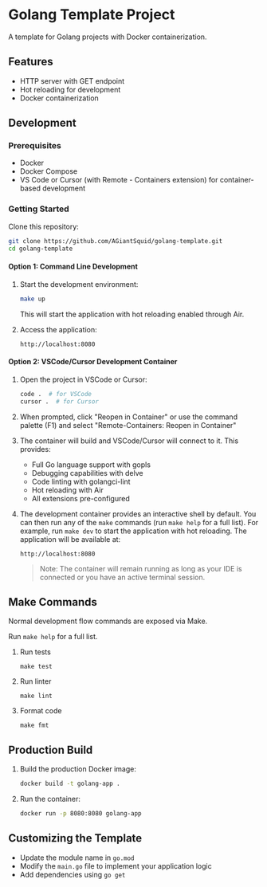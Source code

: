# Golang Template Project

A template for Golang projects with Docker containerization.

## Features

- HTTP server with GET endpoint
- Hot reloading for development
- Docker containerization

## Development

### Prerequisites

- Docker
- Docker Compose
- VS Code or Cursor (with Remote - Containers extension) for container-based development

### Getting Started

Clone this repository:
   ```bash
   git clone https://github.com/AGiantSquid/golang-template.git
   cd golang-template
   ```

#### Option 1: Command Line Development

1. Start the development environment:
   ```bash
   make up
   ```

   This will start the application with hot reloading enabled through Air.

1. Access the application:
   ```
   http://localhost:8080
   ```

#### Option 2: VSCode/Cursor Development Container

1. Open the project in VSCode or Cursor:
   ```bash
   code .  # for VSCode
   cursor .  # for Cursor
   ```

1. When prompted, click "Reopen in Container" or use the command palette (F1) and select "Remote-Containers: Reopen in Container"

1. The container will build and VSCode/Cursor will connect to it. This provides:
   - Full Go language support with gopls
   - Debugging capabilities with delve
   - Code linting with golangci-lint
   - Hot reloading with Air
   - All extensions pre-configured

1. The development container provides an interactive shell by default. You can then run any of the `make` commands (run `make help` for a full list). For example, run `make dev` to start the application with hot reloading. The application will be available at:
   ```
   http://localhost:8080
   ```

   > Note: The container will remain running as long as your IDE is connected or you have an active terminal session.


## Make Commands

Normal development flow commands are exposed via Make.

Run `make help` for a full list.


1. Run tests

   ```make test```

1. Run linter

   ```make lint```

1. Format code

   ```make fmt```

## Production Build

1. Build the production Docker image:
   ```bash
   docker build -t golang-app .
   ```

1. Run the container:
   ```bash
   docker run -p 8080:8080 golang-app
   ```

## Customizing the Template

- Update the module name in `go.mod`
- Modify the `main.go` file to implement your application logic
- Add dependencies using `go get`
